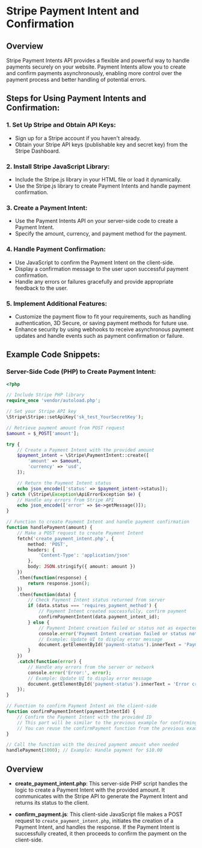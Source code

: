 # Stripe Payment Intent and Confirmation

## Overview

Stripe Payment Intents API provides a flexible and powerful way to handle payments securely on your website. Payment Intents allow you to create and confirm payments asynchronously, enabling more control over the payment process and better handling of potential errors.

## Steps for Using Payment Intents and Confirmation:

### 1. Set Up Stripe and Obtain API Keys:

- Sign up for a Stripe account if you haven't already.
- Obtain your Stripe API keys (publishable key and secret key) from the Stripe Dashboard.

### 2. Install Stripe JavaScript Library:

- Include the Stripe.js library in your HTML file or load it dynamically.
- Use the Stripe.js library to create Payment Intents and handle payment confirmation.

### 3. Create a Payment Intent:

- Use the Payment Intents API on your server-side code to create a Payment Intent.
- Specify the amount, currency, and payment method for the payment.

### 4. Handle Payment Confirmation:

- Use JavaScript to confirm the Payment Intent on the client-side.
- Display a confirmation message to the user upon successful payment confirmation.
- Handle any errors or failures gracefully and provide appropriate feedback to the user.

### 5. Implement Additional Features:

- Customize the payment flow to fit your requirements, such as handling authentication, 3D Secure, or saving payment methods for future use.
- Enhance security by using webhooks to receive asynchronous payment updates and handle events such as payment confirmation or failure.

## Example Code Snippets:

### Server-Side Code (PHP) to Create Payment Intent:

```php
<?php

// Include Stripe PHP library
require_once 'vendor/autoload.php';

// Set your Stripe API key
\Stripe\Stripe::setApiKey('sk_test_YourSecretKey');

// Retrieve payment amount from POST request
$amount = $_POST['amount'];

try {
    // Create a Payment Intent with the provided amount
    $payment_intent = \Stripe\PaymentIntent::create([
        'amount' => $amount,
        'currency' => 'usd',
    ]);

    // Return the Payment Intent status
    echo json_encode(['status' => $payment_intent->status]);
} catch (\Stripe\Exception\ApiErrorException $e) {
    // Handle any errors from Stripe API
    echo json_encode(['error' => $e->getMessage()]);
}

// Function to create Payment Intent and handle payment confirmation
function handlePayment(amount) {
    // Make a POST request to create Payment Intent
    fetch('create_payment_intent.php', {
        method: 'POST',
        headers: {
            'Content-Type': 'application/json'
        },
        body: JSON.stringify({ amount: amount })
    })
    .then(function(response) {
        return response.json();
    })
    .then(function(data) {
        // Check Payment Intent status returned from server
        if (data.status === 'requires_payment_method') {
            // Payment Intent created successfully, confirm payment
            confirmPaymentIntent(data.payment_intent_id);
        } else {
            // Payment Intent creation failed or status not as expected
            console.error('Payment Intent creation failed or status not as expected.');
            // Example: Update UI to display error message
            document.getElementById('payment-status').innerText = 'Payment Intent creation failed!';
        }
    })
    .catch(function(error) {
        // Handle any errors from the server or network
        console.error('Error:', error);
        // Example: Update UI to display error message
        document.getElementById('payment-status').innerText = 'Error creating Payment Intent!';
    });
}

// Function to confirm Payment Intent on the client-side
function confirmPaymentIntent(paymentIntentId) {
    // Confirm the Payment Intent with the provided ID
    // This part will be similar to the previous example for confirming payment
    // You can reuse the confirmPayment function from the previous example
}

// Call the function with the desired payment amount when needed
handlePayment(1000); // Example: Handle payment for $10.00

```
## Overview

- **create_payment_intent.php**: This server-side PHP script handles the logic to create a Payment Intent with the provided amount. It communicates with the Stripe API to generate the Payment Intent and returns its status to the client.

- **confirm_payment.js**: This client-side JavaScript file makes a POST request to `create_payment_intent.php`, initiates the creation of a Payment Intent, and handles the response. If the Payment Intent is successfully created, it then proceeds to confirm the payment on the client-side.

